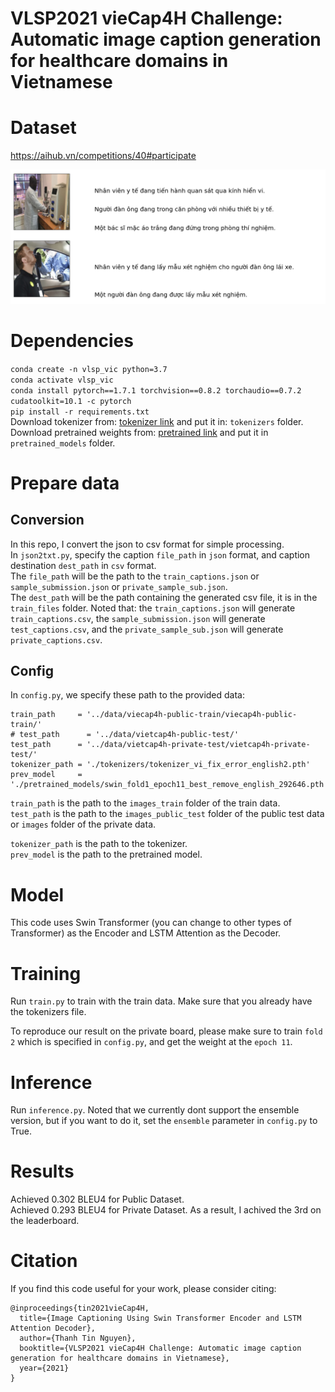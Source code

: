 # VLSP2021 vieCap4H Challenge: Automatic image caption generation for healthcare domains in Vietnamese
# Dataset
https://aihub.vn/competitions/40#participate

![Drag Racing](https://github.com/ngthanhtin/VLSP_ImageCaptioning/blob/master/image/image_captioning_vlsp.png?raw=true)

# Dependencies
`conda create -n vlsp_vic python=3.7` <br/>
`conda activate vlsp_vic` <br/>
`conda install pytorch==1.7.1 torchvision==0.8.2 torchaudio==0.7.2 cudatoolkit=10.1 -c pytorch` <br/>
`pip install -r requirements.txt` <br/>
Download tokenizer from: [tokenizer link](https://drive.google.com/file/d/1de3lxn78g4OFWFwpDaFkg6L4jg4xaXpu/view?usp=sharing) and put it in: `tokenizers` folder. <br/>
Download pretrained weights from: [pretrained link](https://drive.google.com/file/d/1pI4h_REpyWQzcOvGJP7dQCf4lG4oCrwK/view?usp=sharing) and put it in `pretrained_models` folder.

# Prepare data
## Conversion
In this repo, I convert the json to csv format for simple processing.</br>
In `json2txt.py`, specify the caption `file_path` in `json` format, and caption destination `dest_path` in `csv` format. <br/>
The `file_path` will be the path to the `train_captions.json` or `sample_submission.json` or `private_sample_sub.json`.  <br/>
The `dest_path` will be the path containing the generated csv file, it is in the `train_files` folder. Noted that: the `train_captions.json` will generate `train_captions.csv`, the `sample_submission.json` will generate `test_captions.csv`, and the `private_sample_sub.json` will generate `private_captions.csv`.

## Config
In `config.py`, we specify these path to the provided data: <br/>
```
train_path     = '../data/viecap4h-public-train/viecap4h-public-train/'
# test_path      = '../data/vietcap4h-public-test/'
test_path      = '../data/vietcap4h-private-test/vietcap4h-private-test/'
tokenizer_path = './tokenizers/tokenizer_vi_fix_error_english2.pth'
prev_model     =  './pretrained_models/swin_fold1_epoch11_best_remove_english_292646.pth'
```
`train_path` is the path to the `images_train` folder of the train data. <br/>
`test_path` is the path to the `images_public_test` folder of the public test data or `images` folder of the private data. <br/>

`tokenizer_path` is the path to the tokenizer. <br/>
`prev_model` is the path to the pretrained model.

# Model
This code uses Swin Transformer (you can change to other types of Transformer) as the Encoder and LSTM Attention as the Decoder.

# Training
Run `train.py` to train with the train data. Make sure that you already have the tokenizers file.

To reproduce our result on the private board, please make sure to train `fold 2` which is specified in `config.py`, and get the weight at the `epoch 11`.

# Inference
Run `inference.py`. Noted that we currently dont support the ensemble version, but if you want to do it, set the `ensemble` parameter in `config.py` to True.

# Results
Achieved 0.302 BLEU4 for Public Dataset.</br>
Achieved 0.293 BLEU4 for Private Dataset. As a result, I achived the 3rd on the leaderboard.</br>

# Citation
If you find this code useful for your work, please consider citing:
```
@inproceedings{tin2021vieCap4H,
  title={Image Captioning Using Swin Transformer Encoder and LSTM Attention Decoder},
  author={Thanh Tin Nguyen},
  booktitle={VLSP2021 vieCap4H Challenge: Automatic image caption generation for healthcare domains in Vietnamese},
  year={2021}
}
```
